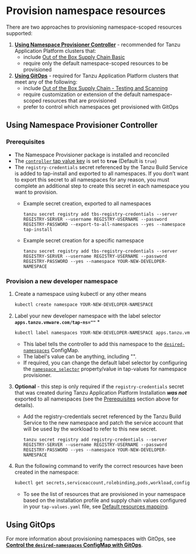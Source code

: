 # Provision namespace resources

There are two approaches to provisioning namespace-scoped resources supported:

1. [**Using Namespace Provisioner Controller**](#controller-ns-provisioning) - recommended for Tanzu
   Application Platform clusters that:
   - include [Out of the Box Supply Chain Basic](../scc/ootb-supply-chain-basic.hbs.md)
   - require only the default namespace-scoped resources to be provisioned
2. [**Using GitOps**](#using-gitops) - required for Tanzu Application Platform clusters that
   meet any of the following:
   - include [Out of the Box Supply Chain - Testing and Scanning](../scc/ootb-supply-chain-testing-scanning.hbs.md)
   - require customization or extension of the default namespace-scoped resources that are provisioned
   - prefer to control which namespaces get provisioned with GitOps

## <a id="controller-ns-provisioning"></a>Using Namespace Provisioner Controller

### <a id="nps-controller-prerequisites"></a>Prerequisites</br>

- The Namespace Provisioner package is installed and reconciled
- The [`controller` tap value key](install.hbs.md#customized-installation) is set to **`true`**
  (Default is `true`)
- The `registry-credentials` secret referenced by the Tanzu Build Service is added to tap-install
  and exported to all namespaces. If you don’t want to export this secret to all namespaces for any
  reason, you must complete an additional step to create this secret in each namespace
  you want to provision.
  - Example secret creation, exported to all namespaces

    ```terminal
    tanzu secret registry add tbs-registry-credentials --server REGISTRY-SERVER --username REGISTRY-USERNAME --password REGISTRY-PASSWORD --export-to-all-namespaces --yes --namespace tap-install
    ```

  - Example secret creation for a specific namespace

    ```terminal
    tanzu secret registry add tbs-registry-credentials --server REGISTRY-SERVER --username REGISTRY-USERNAME --password REGISTRY-PASSWORD --yes --namespace YOUR-NEW-DEVELOPER-NAMESPACE
    ```

### <a id="provision-dev-namespace"></a>Provision a new developer namespace

1. Create a namespace using kubectl or any other means

   ```bash
   kubectl create namespace YOUR-NEW-DEVELOPER-NAMESPACE
   ```

1. Label your new developer namespace with the label selector **`apps.tanzu.vmware.com/tap-ns=""`** *

   ```bash
   kubectl label namespaces YOUR-NEW-DEVELOPER-NAMESPACE apps.tanzu.vmware.com/tap-ns=""
   ```

   - This label tells the controller to add this namespace to the
   [`desired-namespaces`](about.hbs.md#desired-ns-configmap) ConfigMap.</br>
   - The label's value can be anything, including "". </br>
   - If required, you can change the default label selector by configuring the
     [`namespace_selector`](install.hbs.md#customized-install) property/value in tap-values
     for namespace provisioner.

1. **Optional** - this step is only required if the `registry-credentials` secret that was created
   during Tanzu Application Platform Installation **_was not_** exported to all namespaces (see the
   [Prerequisites](#nps-controller-prerequisites) section above for details).

   - Add the registry-credentials secret referenced by the Tanzu Build Service to the new
     namespace and patch the service account that will be used by the workload to refer to this new secret.

     ```terminal
     tanzu secret registry add registry-credentials --server REGISTRY-SERVER --username REGISTRY-USERNAME --password REGISTRY-PASSWORD --yes --namespace YOUR-NEW-DEVELOPER-NAMESPACE
     ```

1. Run the following command to verify the correct resources have been created in the namespace:

   ```bash
   kubectl get secrets,serviceaccount,rolebinding,pods,workload,configmap -n YOUR-NEW-DEVELOPER-NAMESPACE
   ```

   - To see the list of resources that are provisioned in your namespace based on the installation
     profile and supply chain values configured in your `tap-values.yaml` file, see [Default resources mapping](reference.hbs.md#default-resources-mapping).

## <a id="using-gitops"></a>Using GitOps

For more information about provisioning namespaces with GitOps, see [**Control the `desired-namespaces` ConfigMap with GitOps**](how-tos.hbs.md#control-desired-namespaces).
